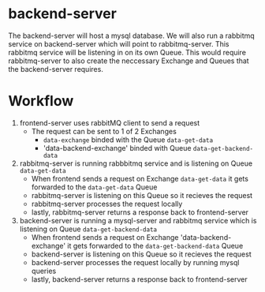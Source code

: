 # backend-server

The backend-server will host a mysql database. We will also run a rabbitmq service on backend-server which will point to rabbitmq-server. This rabbitmq service will be listening in on its own Queue. This would require rabbitmq-server to also create the neccessary Exchange and Queues that the backend-server requires.

# Workflow

1. frontend-server uses rabbitMQ client to send a request
	- The request can be sent to 1 of 2 Exchanges
		- `data-exchange` binded with the Queue `data-get-data`
		- 'data-backend-exchange' binded with Queue `data-get-backend-data`
2. rabbitmq-server is running rabbbitmq service and is listening on Queue `data-get-data` 
	- When frontend sends a request on Exchange `data-get-data` it gets forwarded to the `data-get-data` Queue
	- rabbitmq-server is listening on this Queue so it recieves the request
	- rabbitmq-server processes the request locally
	- lastly, rabbitmq-server returns a response back to frontend-server
3. backend-server is running a mysql-server and rabbitmq service which is listening on Queue `data-get-backend-data`
	- When frontend sends a request on Exchange 'data-backend-exchange' it gets forwarded to the `data-get-backend-data` Queue
	- backend-server is listening on this Queue so it recieves the request
	- backend-server processes the request locally by running mysql queries
	- lastly, backend-server returns a response back to frontend-server
